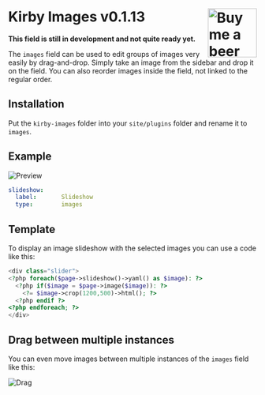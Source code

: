 # Kirby Images v0.1.13 <a href="https://www.paypal.me/medienbaecker"><img width="99" src="http://www.medienbaecker.com/beer.png" alt="Buy me a beer" align="right"></a>

**This field is still in development and not quite ready yet.**

The `images` field can be used to edit groups of images very easily by drag-and-drop. Simply take an image from the sidebar and drop it on the field. You can also reorder images inside the field, not linked to the regular order.

## Installation

Put the `kirby-images` folder into your `site/plugins` folder and rename it to `images`.

## Example

![Preview](https://cloud.githubusercontent.com/assets/11269635/25747375/940debe2-31a7-11e7-8a4e-4a30cb966a4c.gif)

```yaml
slideshow:
  label:       Slideshow
  type:        images
```

## Template

To display an image slideshow with the selected images you can use a code like this:

```php
<div class="slider">
<?php foreach($page->slideshow()->yaml() as $image): ?>   
  <?php if($image = $page->image($image)): ?>
    <?= $image->crop(1200,500)->html(); ?>  		    
  <?php endif ?>
<?php endforeach; ?>
</div>
```

## Drag between multiple instances

You can even move images between multiple instances of the `images` field like this:

![Drag](https://cloud.githubusercontent.com/assets/11269635/25747374/940bc790-31a7-11e7-8dcd-e70038dac2cc.gif)
